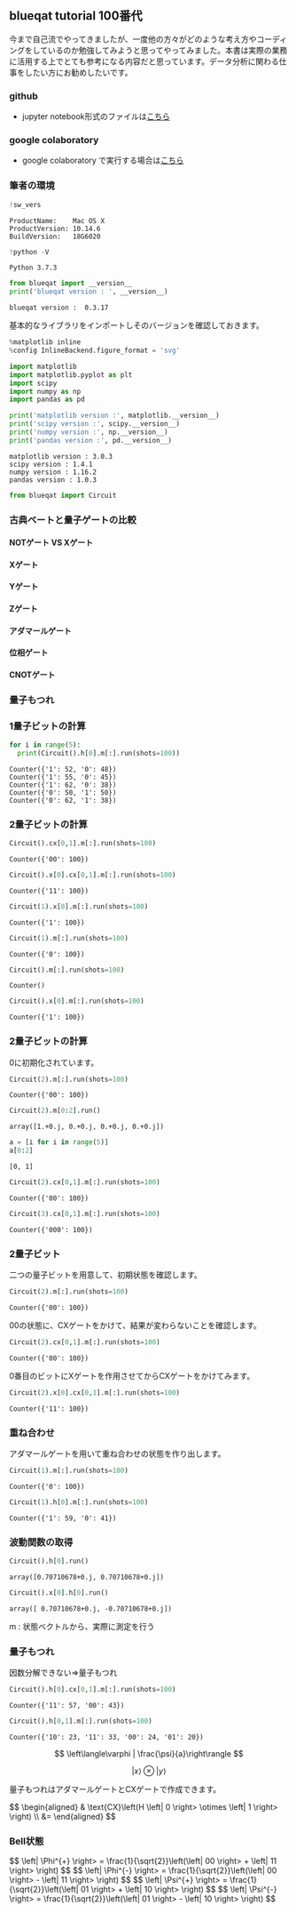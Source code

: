 
## blueqat tutorial 100番代

今まで自己流でやってきましたが、一度他の方々がどのような考え方やコーディングをしているのか勉強してみようと思ってやってみました。本書は実際の業務に活用する上でとても参考になる内容だと思っています。データ分析に関わる仕事をしたい方にお勧めしたいです。

### github
- jupyter notebook形式のファイルは[こちら](https://github.com/hiroshi0530/wa-src/blob/master/ml/data100/05/05_nb.ipynb)

### google colaboratory
- google colaboratory で実行する場合は[こちら](https://colab.research.google.com/github/hiroshi0530/wa-src/blob/master/ml/data100/05/05_nb.ipynb)

### 筆者の環境


```python
!sw_vers
```

    ProductName:	Mac OS X
    ProductVersion:	10.14.6
    BuildVersion:	18G6020



```python
!python -V
```

    Python 3.7.3



```python
from blueqat import __version__
print('blueqat version : ', __version__)
```

    blueqat version :  0.3.17


基本的なライブラリをインポートしそのバージョンを確認しておきます。


```python
%matplotlib inline
%config InlineBackend.figure_format = 'svg'

import matplotlib
import matplotlib.pyplot as plt
import scipy
import numpy as np
import pandas as pd

print('matplotlib version :', matplotlib.__version__)
print('scipy version :', scipy.__version__)
print('numpy version :', np.__version__)
print('pandas version :', pd.__version__)
```

    matplotlib version : 3.0.3
    scipy version : 1.4.1
    numpy version : 1.16.2
    pandas version : 1.0.3



```python
from blueqat import Circuit
```

### 古典ベートと量子ゲートの比較

#### NOTゲート VS Xゲート

#### Xゲート

#### Yゲート

#### Zゲート

#### アダマールゲート

#### 位相ゲート

#### CNOTゲート

### 量子もつれ

### 1量子ビットの計算


```python
for i in range(5):
  print(Circuit().h[0].m[:].run(shots=100))
```

    Counter({'1': 52, '0': 48})
    Counter({'1': 55, '0': 45})
    Counter({'1': 62, '0': 38})
    Counter({'0': 50, '1': 50})
    Counter({'0': 62, '1': 38})


### 2量子ビットの計算


```python
Circuit().cx[0,1].m[:].run(shots=100)
```




    Counter({'00': 100})




```python
Circuit().x[0].cx[0,1].m[:].run(shots=100)
```




    Counter({'11': 100})




```python
Circuit(1).x[0].m[:].run(shots=100)
```




    Counter({'1': 100})




```python
Circuit(1).m[:].run(shots=100)
```




    Counter({'0': 100})




```python
Circuit().m[:].run(shots=100)
```




    Counter()




```python
Circuit().x[0].m[:].run(shots=100)
```




    Counter({'1': 100})



### 2量子ビットの計算

0に初期化されています。


```python
Circuit(2).m[:].run(shots=100)
```




    Counter({'00': 100})




```python
Circuit(2).m[0:2].run()
```




    array([1.+0.j, 0.+0.j, 0.+0.j, 0.+0.j])




```python
a = [i for i in range(5)]
a[0:2]
```




    [0, 1]




```python
Circuit(2).cx[0,1].m[:].run(shots=100)
```




    Counter({'00': 100})




```python
Circuit(3).cx[0,1].m[:].run(shots=100)
```




    Counter({'000': 100})



### 2量子ビット

二つの量子ビットを用意して、初期状態を確認します。


```python
Circuit(2).m[:].run(shots=100)
```




    Counter({'00': 100})



00の状態に、CXゲートをかけて、結果が変わらないことを確認します。


```python
Circuit(2).cx[0,1].m[:].run(shots=100)
```




    Counter({'00': 100})



0番目のビットにXゲートを作用させてからCXゲートをかけてみます。


```python
Circuit(2).x[0].cx[0,1].m[:].run(shots=100)
```




    Counter({'11': 100})



### 重ね合わせ
アダマールゲートを用いて重ね合わせの状態を作り出します。


```python
Circuit(1).m[:].run(shots=100)
```




    Counter({'0': 100})




```python
Circuit(1).h[0].m[:].run(shots=100)
```




    Counter({'1': 59, '0': 41})



### 波動関数の取得


```python
Circuit().h[0].run()
```




    array([0.70710678+0.j, 0.70710678+0.j])




```python
Circuit().x[0].h[0].run()
```




    array([ 0.70710678+0.j, -0.70710678+0.j])



m : 状態ベクトルから、実際に測定を行う

### 量子もつれ

因数分解できない⇒量子もつれ


```python
Circuit().h[0].cx[0,1].m[:].run(shots=100)
```




    Counter({'11': 57, '00': 43})




```python
Circuit().h[0,1].m[:].run(shots=100)
```




    Counter({'10': 23, '11': 33, '00': 24, '01': 20})



$$
\left\langle\varphi | \frac{\psi}{a}\right\rangle
$$

$$
\left| x \right> \otimes \left| y \right>
$$

量子もつれはアダマールゲートとCXゲートで作成できます。

<div>
$$
\begin{aligned}
& \text{CX}\left(H \left| 0 \right> \otimes \left| 1 \right>   \right) \\
&= 
\end{aligned}
$$
</div>

### Bell状態

<div>
$$
\left| \Phi^{+} \right> = \frac{1}{\sqrt{2}}\left(\left| 00 \right> + \left| 11 \right>  \right)
$$
$$
\left| \Phi^{-} \right> = \frac{1}{\sqrt{2}}\left(\left| 00 \right> - \left| 11 \right>  \right)
$$
$$
\left| \Psi^{+} \right> = \frac{1}{\sqrt{2}}\left(\left| 01 \right> + \left| 10 \right>  \right)
$$
$$
\left| \Psi^{-} \right> = \frac{1}{\sqrt{2}}\left(\left| 01 \right> - \left| 10 \right>  \right)
$$
</div>

